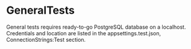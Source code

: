 ﻿# GeneralTests

General tests requires ready-to-go PostgreSQL database on a localhost.
Credentials and location are listed in the appsettings.test.json, ConnectionStrings:Test section.